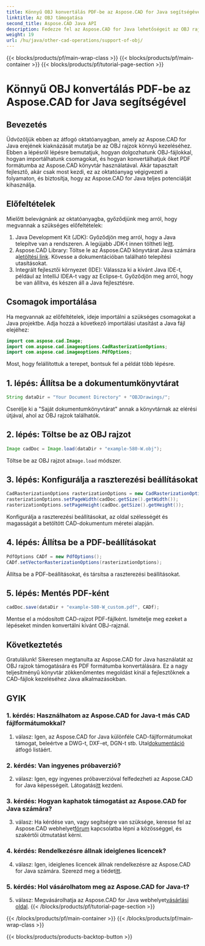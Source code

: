 ```yaml
---
title: Könnyű OBJ konvertálás PDF-be az Aspose.CAD for Java segítségével
linktitle: Az OBJ támogatása
second_title: Aspose.CAD Java API
description: Fedezze fel az Aspose.CAD for Java lehetőségeit az OBJ rajzok zökkenőmentes kezelésében. Könnyedén konvertálhat PDF formátumba lépésről lépésre szóló útmutatónkkal.
weight: 19
url: /hu/java/other-cad-operations/support-of-obj/
---
```


{{< blocks/products/pf/main-wrap-class >}}
{{< blocks/products/pf/main-container >}}
{{< blocks/products/pf/tutorial-page-section >}}

# Könnyű OBJ konvertálás PDF-be az Aspose.CAD for Java segítségével

## Bevezetés

Üdvözöljük ebben az átfogó oktatóanyagban, amely az Aspose.CAD for Java erejének kiaknázását mutatja be az OBJ rajzok könnyű kezeléséhez. Ebben a lépésről lépésre bemutatjuk, hogyan dolgozhatunk OBJ-fájlokkal, hogyan importálhatunk csomagokat, és hogyan konvertálhatjuk őket PDF formátumba az Aspose.CAD könyvtár használatával. Akár tapasztalt fejlesztő, akár csak most kezdi, ez az oktatóanyag végigvezeti a folyamaton, és biztosítja, hogy az Aspose.CAD for Java teljes potenciálját kihasználja.

## Előfeltételek

Mielőtt belevágnánk az oktatóanyagba, győződjünk meg arról, hogy megvannak a szükséges előfeltételek:
1. Java Development Kit (JDK): Győződjön meg arról, hogy a Java telepítve van a rendszeren. A legújabb JDK-t innen töltheti le[itt](https://www.oracle.com/java/technologies/javase-downloads.html).
2.  Aspose.CAD Library: Töltse le az Aspose.CAD könyvtárat Java számára a[letöltési link](https://releases.aspose.com/cad/java/). Kövesse a dokumentációban található telepítési utasításokat.
3. Integrált fejlesztői környezet (IDE): Válassza ki a kívánt Java IDE-t, például az IntelliJ IDEA-t vagy az Eclipse-t. Győződjön meg arról, hogy be van állítva, és készen áll a Java fejlesztésre.

## Csomagok importálása

Ha megvannak az előfeltételek, ideje importálni a szükséges csomagokat a Java projektbe. Adja hozzá a következő importálási utasítást a Java fájl elejéhez:

```java
import com.aspose.cad.Image;
import com.aspose.cad.imageoptions.CadRasterizationOptions;
import com.aspose.cad.imageoptions.PdfOptions;
```

Most, hogy felállítottuk a terepet, bontsuk fel a példát több lépésre.

## 1. lépés: Állítsa be a dokumentumkönyvtárat

```java
String dataDir = "Your Document Directory" + "OBJDrawings/";
```

Cserélje ki a "Saját dokumentumkönyvtárat" annak a könyvtárnak az elérési útjával, ahol az OBJ rajzok találhatók.

## 2. lépés: Töltse be az OBJ rajzot

```java
Image cadDoc = Image.load(dataDir + "example-580-W.obj");
```

 Töltse be az OBJ rajzot a`Image.load` módszer.

## 3. lépés: Konfigurálja a raszterezési beállításokat

```java
CadRasterizationOptions rasterizationOptions = new CadRasterizationOptions();
rasterizationOptions.setPageWidth(cadDoc.getSize().getWidth());
rasterizationOptions.setPageHeight(cadDoc.getSize().getHeight());
```

Konfigurálja a raszterezési beállításokat, az oldal szélességét és magasságát a betöltött CAD-dokumentum méretei alapján.

## 4. lépés: Állítsa be a PDF-beállításokat

```java
PdfOptions CADf = new PdfOptions();
CADf.setVectorRasterizationOptions(rasterizationOptions);
```

Állítsa be a PDF-beállításokat, és társítsa a raszterezési beállításokat.

## 5. lépés: Mentés PDF-ként

```java
cadDoc.save(dataDir + "example-580-W_custom.pdf", CADf);
```

Mentse el a módosított CAD-rajzot PDF-fájlként.
Ismételje meg ezeket a lépéseket minden konvertálni kívánt OBJ-rajznál.

## Következtetés

Gratulálunk! Sikeresen megtanulta az Aspose.CAD for Java használatát az OBJ rajzok támogatására és PDF formátumba konvertálására. Ez a nagy teljesítményű könyvtár zökkenőmentes megoldást kínál a fejlesztőknek a CAD-fájlok kezeléséhez Java alkalmazásokban.

## GYIK

### 1. kérdés: Használhatom az Aspose.CAD for Java-t más CAD fájlformátumokkal?

 1. válasz: Igen, az Aspose.CAD for Java különféle CAD-fájlformátumokat támogat, beleértve a DWG-t, DXF-et, DGN-t stb. Utal[dokumentáció](https://reference.aspose.com/cad/java/) átfogó listáért.

### 2. kérdés: Van ingyenes próbaverzió?

2. válasz: Igen, egy ingyenes próbaverzióval felfedezheti az Aspose.CAD for Java képességeit. Látogatás[itt](https://releases.aspose.com/) kezdeni.

### 3. kérdés: Hogyan kaphatok támogatást az Aspose.CAD for Java számára?

 3. válasz: Ha kérdése van, vagy segítségre van szüksége, keresse fel az Aspose.CAD webhelyet[fórum](https://forum.aspose.com/c/cad/19) kapcsolatba lépni a közösséggel, és szakértői útmutatást kérni.

### 4. kérdés: Rendelkezésre állnak ideiglenes licencek?

 4. válasz: Igen, ideiglenes licencek állnak rendelkezésre az Aspose.CAD for Java számára. Szerezd meg a tiédet[itt](https://purchase.aspose.com/temporary-license/).

### 5. kérdés: Hol vásárolhatom meg az Aspose.CAD for Java-t?

5. válasz: Megvásárolhatja az Aspose.CAD for Java webhelyet[vásárlási oldal](https://purchase.aspose.com/buy).
{{< /blocks/products/pf/tutorial-page-section >}}

{{< /blocks/products/pf/main-container >}}
{{< /blocks/products/pf/main-wrap-class >}}

{{< blocks/products/products-backtop-button >}}
